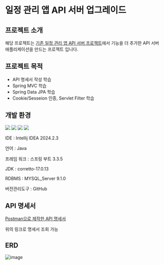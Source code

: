 # 일정 관리 앱 API 서버 업그레이드

## 프로젝트 소개

해당 프로젝트는 [기존 일정 관리 앱 API 서버 프로젝트](<[http:](https://github.com/Seonu-Jeong/schedule-manage-BE)>)에서 기능을 더 추가한 API 서버 애플리케이션을 만드는 프로젝트 입니다.

## 프로젝트 목적

- API 명세서 작성 학습
- Spring MVC 학습
- Spring Data JPA 학습
- Cookie/Sesseion 인증, Servlet Filter 학습

## 개발 환경

<img src="https://img.shields.io/badge/java-007396?style=for-the-badge&logo=java&logoColor=white"> <img src="https://img.shields.io/badge/springboot-6DB33F?style=for-the-badge&logo=Spring&logoColor=white">
<img src="https://img.shields.io/badge/mysql-4479A1?style=for-the-badge&logo=mysql&logoColor=white">
<img src="https://img.shields.io/badge/github-181717?style=for-the-badge&logo=github&logoColor=white">

IDE : Intellij IDEA 2024.2.3

언어 : Java

프레임 워크 : 스프링 부트 3.3.5

JDK : corretto-17.0.13

RDBMS : MYSQL_Server 9.1.0

버전관리도구 : GitHub

## API 명세서

[Postman으로 제작한 API 명세서](https://documenter.getpostman.com/view/39565996/2sAY55bdpr)

위의 링크로 명세서 조회 가능

## ERD

![image](https://github.com/user-attachments/assets/b16ec4ea-c650-4887-a4e9-437921a531b2)
